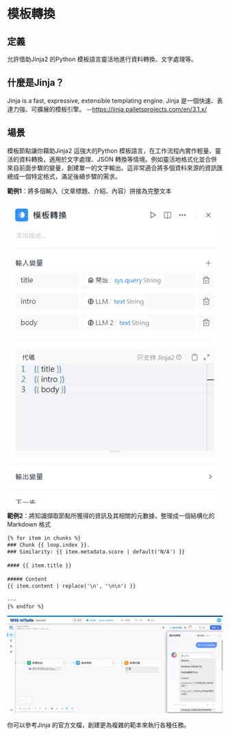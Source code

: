 # 模板轉換
## 定義
允許借助Jinja2 的Python 模板語言靈活地進行資料轉換、文字處理等。
## 什麼是Jinja？
Jinja is a fast, expressive, extensible templating engine.
Jinja 是一個快速、表達力強、可擴展的模板引擎。
--https://jinja.palletsprojects.com/en/3.1.x/
## 場景
模板節點讓你藉助Jinja2 這強大的Python 模板語言，在工作流程內實作輕量、靈活的資料轉換，適用於文字處理、JSON 轉換等情境。例如靈活地格式化並合併來自前面步驟的變量，創建單一的文字輸出。這非常適合將多個資料來源的資訊匯總成一個特定格式，滿足後續步驟的需求。

**範例1**：將多個輸入（文章標題、介紹、內容）拼接為完整文本

![拼接文字](/工作流程/節點說明/images/拼接文字.png)

**範例2**：將知識擷取節點所獲得的資訊及其相關的元數據，整理成一個結構化的Markdown 格式
```
{% for item in chunks %}
### Chunk {{ loop.index }}. 
### Similarity: {{ item.metadata.score | default('N/A') }}

#### {{ item.title }}

##### Content
{{ item.content | replace('\n', '\n\n') }}

---
{% endfor %}
```
![知識擷取節點輸出轉換為Markdown](/工作流程/節點說明/images/知識擷取節點輸出轉換為Markdown.png)

你可以參考Jinja 的官方文檔，創建更為複雜的範本來執行各種任務。
